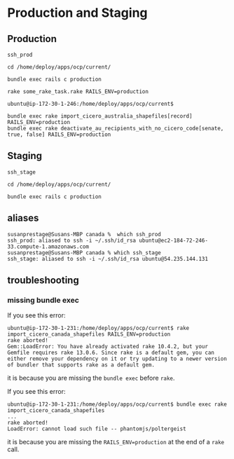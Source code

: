 # Production and Staging

## Production
```
ssh_prod

cd /home/deploy/apps/ocp/current/

bundle exec rails c production

rake some_rake_task.rake RAILS_ENV=production

ubuntu@ip-172-30-1-246:/home/deploy/apps/ocp/current$

bundle exec rake import_cicero_australia_shapefiles[record] RAILS_ENV=production
bundle exec rake deactivate_au_recipients_with_no_cicero_code[senate, true, false] RAILS_ENV=production
```

## Staging
```
ssh_stage

cd /home/deploy/apps/ocp/current/

bundle exec rails c production
```

## aliases
```
susanprestage@Susans-MBP canada %  which ssh_prod
ssh_prod: aliased to ssh -i ~/.ssh/id_rsa ubuntu@ec2-184-72-246-33.compute-1.amazonaws.com
susanprestage@Susans-MBP canada % which ssh_stage
ssh_stage: aliased to ssh -i ~/.ssh/id_rsa ubuntu@54.235.144.131
```

## troubleshooting
### missing bundle exec
If you see this error:
```
ubuntu@ip-172-30-1-231:/home/deploy/apps/ocp/current$ rake import_cicero_canada_shapefiles RAILS_ENV=production
rake aborted!
Gem::LoadError: You have already activated rake 10.4.2, but your Gemfile requires rake 13.0.6. Since rake is a default gem, you can either remove your dependency on it or try updating to a newer version of bundler that supports rake as a default gem.
```
it is because you are missing the `bundle exec` before `rake`.

If you see this error:
```
ubuntu@ip-172-30-1-231:/home/deploy/apps/ocp/current$ bundle exec rake import_cicero_canada_shapefiles
...
rake aborted!
LoadError: cannot load such file -- phantomjs/poltergeist
```
it is because you are missing the `RAILS_ENV=production` at the end of a `rake` call.
